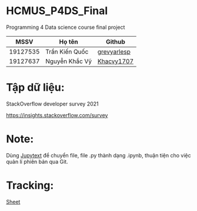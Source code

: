 # HCMUS_P4DS_Final
Programming 4 Data science course final project

| MSSV     | Họ tên         | Github                                        |
|----------|----------------|-----------------------------------------------|
| 19127535 | Trần Kiến Quốc | [grevyarlesp](https://github.com/grevyarlesp) |
| 19127637 | Nguyễn Khắc Vỹ | [Khacvy1707](https://github.com/Khacvy1707)   |

# Tập dữ liệu:

StackOverflow developer survey 2021

https://insights.stackoverflow.com/survey

# Note:

Dùng [Jupytext](https://jupytext.readthedocs.io/en/latest/examples.html) để chuyển file, file .py thành dạng .ipynb, thuận tiện cho việc quản lí phiên bản qua Git.

# Tracking:

[Sheet](https://docs.google.com/spreadsheets/d/1Kav_E7HpoJ5g7HlPGOM7r1EVAatQpZZtShVN2gukFxI/edit?usp=sharing)
